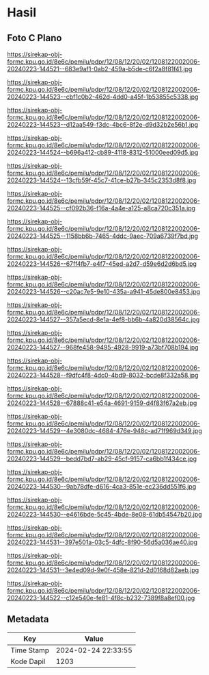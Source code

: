 # Hasil

## Foto C Plano

https://sirekap-obj-formc.kpu.go.id/8e6c/pemilu/pdpr/12/08/12/20/02/1208122002006-20240223-144521--683e9af1-0ab2-459a-b5de-c6f2a8f81f41.jpg

https://sirekap-obj-formc.kpu.go.id/8e6c/pemilu/pdpr/12/08/12/20/02/1208122002006-20240223-144523--cbf1c0b2-462d-4dd0-a45f-1b53855c5338.jpg

https://sirekap-obj-formc.kpu.go.id/8e6c/pemilu/pdpr/12/08/12/20/02/1208122002006-20240223-144523--d12aa549-f3dc-4bc6-8f2e-d9d32b2e56b1.jpg

https://sirekap-obj-formc.kpu.go.id/8e6c/pemilu/pdpr/12/08/12/20/02/1208122002006-20240223-144524--b696a412-cb89-4118-8312-51000eed09d5.jpg

https://sirekap-obj-formc.kpu.go.id/8e6c/pemilu/pdpr/12/08/12/20/02/1208122002006-20240223-144524--13cfb59f-45c7-41ce-b27b-345c2353d8f8.jpg

https://sirekap-obj-formc.kpu.go.id/8e6c/pemilu/pdpr/12/08/12/20/02/1208122002006-20240223-144525--cf092b36-f16a-4a4e-a125-a8ca720c351a.jpg

https://sirekap-obj-formc.kpu.go.id/8e6c/pemilu/pdpr/12/08/12/20/02/1208122002006-20240223-144525--1158bb6b-7465-4ddc-9aec-709a6739f7bd.jpg

https://sirekap-obj-formc.kpu.go.id/8e6c/pemilu/pdpr/12/08/12/20/02/1208122002006-20240223-144526--67ff4fb7-e4f7-45ed-a2d7-d59e6d2d6bd5.jpg

https://sirekap-obj-formc.kpu.go.id/8e6c/pemilu/pdpr/12/08/12/20/02/1208122002006-20240223-144526--c20ac7e5-9e10-435a-a941-45de800e8453.jpg

https://sirekap-obj-formc.kpu.go.id/8e6c/pemilu/pdpr/12/08/12/20/02/1208122002006-20240223-144527--357a5ecd-8e1a-4ef8-bb6b-4a820d38564c.jpg

https://sirekap-obj-formc.kpu.go.id/8e6c/pemilu/pdpr/12/08/12/20/02/1208122002006-20240223-144527--968fe458-9495-4928-9919-a73bf708b194.jpg

https://sirekap-obj-formc.kpu.go.id/8e6c/pemilu/pdpr/12/08/12/20/02/1208122002006-20240223-144528--f9dfc4f8-4dc0-4bd9-8032-bcde8f332a58.jpg

https://sirekap-obj-formc.kpu.go.id/8e6c/pemilu/pdpr/12/08/12/20/02/1208122002006-20240223-144528--67888c41-e54a-4691-9159-d4f83f67a2eb.jpg

https://sirekap-obj-formc.kpu.go.id/8e6c/pemilu/pdpr/12/08/12/20/02/1208122002006-20240223-144529--4e3080dc-4684-476e-948c-ad71f969d349.jpg

https://sirekap-obj-formc.kpu.go.id/8e6c/pemilu/pdpr/12/08/12/20/02/1208122002006-20240223-144529--bedd7bd7-ab29-45cf-9157-ca6bb1f434ce.jpg

https://sirekap-obj-formc.kpu.go.id/8e6c/pemilu/pdpr/12/08/12/20/02/1208122002006-20240223-144530--9ab78dfe-d616-4ca3-851e-ec236dd551f6.jpg

https://sirekap-obj-formc.kpu.go.id/8e6c/pemilu/pdpr/12/08/12/20/02/1208122002006-20240223-144530--e4616bde-5c45-4bde-8e08-61db54547b20.jpg

https://sirekap-obj-formc.kpu.go.id/8e6c/pemilu/pdpr/12/08/12/20/02/1208122002006-20240223-144531--397e501a-03c5-4dfc-8f90-56d5a036ae40.jpg

https://sirekap-obj-formc.kpu.go.id/8e6c/pemilu/pdpr/12/08/12/20/02/1208122002006-20240223-144531--3e4ed09d-9e0f-458e-821d-2d0168d82aeb.jpg

https://sirekap-obj-formc.kpu.go.id/8e6c/pemilu/pdpr/12/08/12/20/02/1208122002006-20240223-144522--c12e540e-fe81-4f8c-b232-7389f8a8ef00.jpg


## Metadata

| Key        | Value               |
| ---------- | ------------------- |
| Time Stamp | 2024-02-24 22:33:55 |
| Kode Dapil | 1203                |



